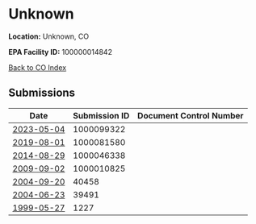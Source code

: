 # Unknown

**Location:** Unknown, CO

**EPA Facility ID:** 100000014842

[Back to CO Index](../../index.md)

## Submissions

| Date | Submission ID | Document Control Number |
|------|--------------|-------------------------|
| [2023-05-04](submissions/1000099322.md) | 1000099322 |  |
| [2019-08-01](submissions/1000081580.md) | 1000081580 |  |
| [2014-08-29](submissions/1000046338.md) | 1000046338 |  |
| [2009-09-02](submissions/1000010825.md) | 1000010825 |  |
| [2004-09-20](submissions/40458.md) | 40458 |  |
| [2004-06-23](submissions/39491.md) | 39491 |  |
| [1999-05-27](submissions/1227.md) | 1227 |  |
